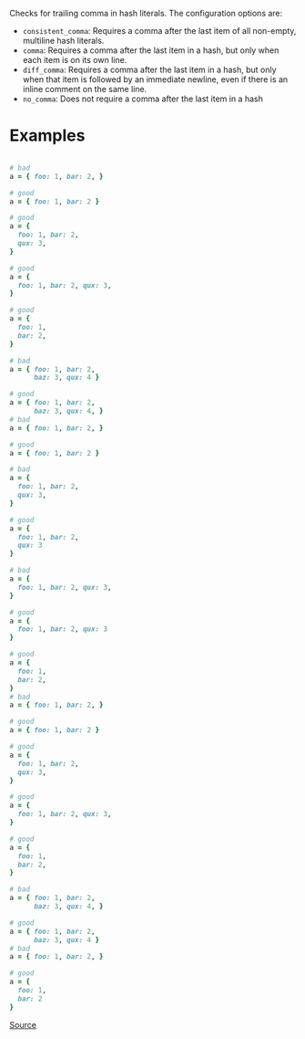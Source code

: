 
Checks for trailing comma in hash literals.
The configuration options are:

* `consistent_comma`: Requires a comma after the last item of all non-empty, multiline hash
literals.
* `comma`: Requires a comma after the last item in a hash, but only when each item is on its
own line.
* `diff_comma`: Requires a comma after the last item in a hash, but only when that item is
followed by an immediate newline, even if there is an inline comment on the same line.
* `no_comma`: Does not require a comma after the last item in a hash

# Examples

```ruby

# bad
a = { foo: 1, bar: 2, }

# good
a = { foo: 1, bar: 2 }

# good
a = {
  foo: 1, bar: 2,
  qux: 3,
}

# good
a = {
  foo: 1, bar: 2, qux: 3,
}

# good
a = {
  foo: 1,
  bar: 2,
}

# bad
a = { foo: 1, bar: 2,
      baz: 3, qux: 4 }

# good
a = { foo: 1, bar: 2,
      baz: 3, qux: 4, }
# bad
a = { foo: 1, bar: 2, }

# good
a = { foo: 1, bar: 2 }

# bad
a = {
  foo: 1, bar: 2,
  qux: 3,
}

# good
a = {
  foo: 1, bar: 2,
  qux: 3
}

# bad
a = {
  foo: 1, bar: 2, qux: 3,
}

# good
a = {
  foo: 1, bar: 2, qux: 3
}

# good
a = {
  foo: 1,
  bar: 2,
}
# bad
a = { foo: 1, bar: 2, }

# good
a = { foo: 1, bar: 2 }

# good
a = {
  foo: 1, bar: 2,
  qux: 3,
}

# good
a = {
  foo: 1, bar: 2, qux: 3,
}

# good
a = {
  foo: 1,
  bar: 2,
}

# bad
a = { foo: 1, bar: 2,
      baz: 3, qux: 4, }

# good
a = { foo: 1, bar: 2,
      baz: 3, qux: 4 }
# bad
a = { foo: 1, bar: 2, }

# good
a = {
  foo: 1,
  bar: 2
}
```

[Source](http://www.rubydoc.info/gems/rubocop/RuboCop/Cop/Style/TrailingCommaInHashLiteral)